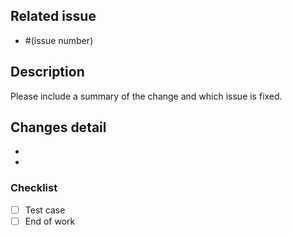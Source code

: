 ## Related issue
- \#(issue number)

## Description
Please include a summary of the change and which issue is fixed.

## Changes detail

- 
- 

### Checklist

- [ ] Test case
- [ ] End of work